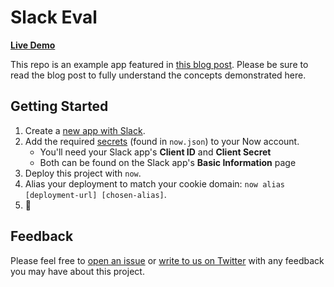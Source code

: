 # Slack Eval

**[Live Demo](https://serverless-eval.now.sh/)**

This repo is an example app featured in [this blog post](https://zeit.co/blog/serverless-slack-apps-with-now).
Please be sure to read the blog post to fully understand the concepts demonstrated here.

## Getting Started

1. Create a [new app with Slack](https://api.slack.com/apps?new_app=1).
2. Add the required [secrets](https://zeit.co/docs/v2/deployments/environment-variables-and-secrets/) (found in `now.json`) to your Now account.
   - You'll need your Slack app's **Client ID** and **Client Secret**
   - Both can be found on the Slack app's **Basic Information** page
3. Deploy this project with `now`.
4. Alias your deployment to match your cookie domain: `now alias [deployment-url] [chosen-alias]`.
5. 🎉

## Feedback

Please feel free to [open an issue](https://github.com/zeit/now-examples/issues)
or [write to us on Twitter](https://twitter.com/zeithq) with any feedback you may have about this project.
